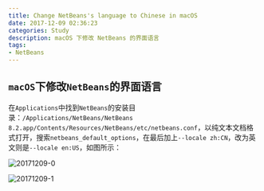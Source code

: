 ```yaml
---
title: Change NetBeans's language to Chinese in macOS
date: 2017-12-09 02:36:23
categories: Study
description: macOS 下修改 NetBeans 的界面语言
tags:
- NetBeans
---
```


## `macOS`下修改`NetBeans`的界面语言
在`Applications`中找到`NetBeans`的安装目录：`/Applications/NetBeans/NetBeans 8.2.app/Contents/Resources/NetBeans/etc/netbeans.conf`，以纯文本文档格式打开，搜索`netbeans_default_options`，在最后加上`--locale zh:CN`，改为英文则是`--locale en:US`，如图所示：

![20171209-0](http://ovefvi4g3.bkt.clouddn.com/20171209-0.png)

![20171209-1](http://ovefvi4g3.bkt.clouddn.com/20171209-1.png)


